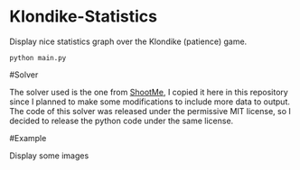 Klondike-Statistics
===================

Display nice statistics graph over the Klondike (patience) game.

    python main.py

#Solver

The solver used is the one from [ShootMe](https://github.com/ShootMe/Klondike-Solver), I copied it here in this repository since I planned to make some modifications to include more data to output. The code of this solver was released under the permissive MIT license, so I decided to release the python code under the same license.

#Example

Display some images
